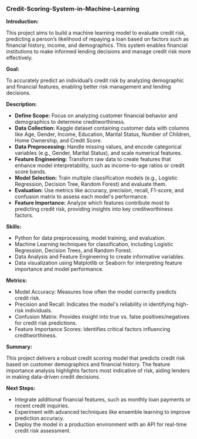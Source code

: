 ### Credit-Scoring-System-in-Machine-Learning

**Introduction:**
 
  This project aims to build a machine learning model to evaluate credit risk, predicting a 
  person’s likelihood of repaying a loan based on factors such as financial history, income, and 
  demographics. This system enables financial institutions to make informed lending decisions and 
  manage credit risk more effectively. 
  
  **Goal:**
  
   To accurately predict an individual’s credit risk by analyzing demographic and financial 
   features, enabling better risk management and lending decisions.

**Description:**
   - **Define Scope:** Focus on analyzing customer financial behavior and demographics to 
         determine creditworthiness.
   - **Data Collection:** Kaggle dataset containing customer data with columns like Age, Gender, 
         Income, Education, Marital Status, Number of Children, Home Ownership, and Credit Score.
   - **Data Preprocessing:** Handle missing values, and encode categorical variables (e.g., 
        Gender, Marital Status), and scale numerical features.
   - **Feature Engineering:** Transform raw data to create features that enhance model 
        interpretability, such as income-to-age ratios or credit score bands.
   - **Model Selection:** Train multiple classification models (e.g., Logistic Regression, 
        Decision Tree, Random Forest) and evaluate them.
   - **Evaluation:** Use metrics like accuracy, precision, recall, F1-score, and confusion matrix 
        to assess each model's performance.
   - **Feature Importance:** Analyze which features contribute most to predicting credit risk, 
        providing insights into key creditworthiness factors.
     
**Skills:**
   - Python for data preprocessing, model training, and evaluation.
   - Machine Learning techniques for classification, including Logistic Regression, Decision 
     Trees, and Random Forest.
   - Data Analysis and Feature Engineering to create informative variables.
   - Data visualization using Matplotlib or Seaborn for interpreting feature importance and model 
     performance.
     
**Metrics:**
   - Model Accuracy: Measures how often the model correctly predicts credit risk.
   - Precision and Recall: Indicates the model's reliability in identifying high-risk individuals.
   - Confusion Matrix: Provides insight into true vs. false positives/negatives for credit risk 
      predictions.
   - Feature Importance Scores: Identifies critical factors influencing creditworthiness.

**Summary:**

   This project delivers a robust credit scoring model that predicts credit risk based on customer 
   demographics and financial history. The feature importance analysis highlights factors most 
   indicative of risk, aiding lenders in making data-driven credit decisions.

**Next Steps:**
   - Integrate additional financial features, such as monthly loan payments or recent credit 
      inquiries.
   - Experiment with advanced techniques like ensemble learning to improve prediction accuracy.
   - Deploy the model in a production environment with an API for real-time credit risk assessment.

